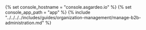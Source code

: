 {% set console_hostname = "console.asgardeo.io" %}
{% set console_app_path = "app" %}
{% include "../../../../includes/guides/organization-management/manage-b2b-administration.md" %}
